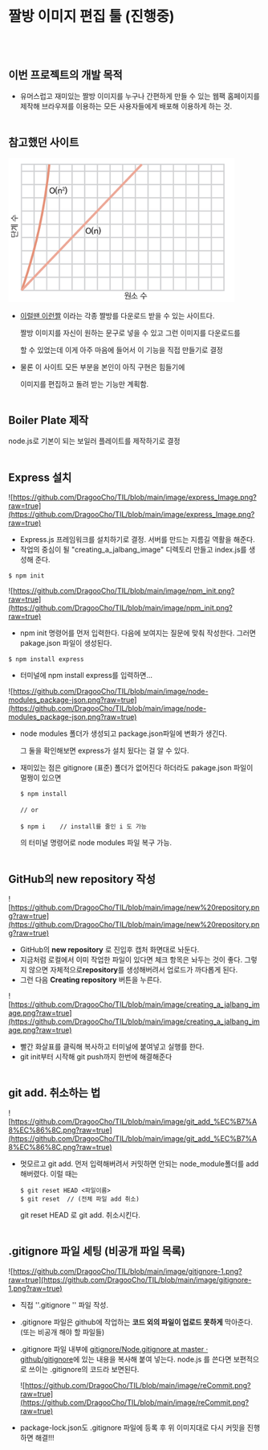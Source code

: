# 짤방 이미지 편집 툴 (진행중)
<br /><br />


## 이번 프로젝트의 개발 목적

- 유머스럽고 재미있는 짤방 이미지를 누구나 간편하게 만들 수 있는 웹팩 홈페이지를
제작해 브라우져를 이용하는 모든 사용자들에게 배포해 이용하게 하는 것.
<br /><br />
       
## 참고했던 사이트

![짤방사이트](https://github.com/DragooCho/TIL/blob/main/image/4-5.png?raw=true)

- [이럴땐 이런짤](https://2runzzal.com/) 이라는 각종 짤방를 다운로드 받을 수 있는 사이트다.

    짤방 이미지를 자신이 원하는 문구로 넣을 수 있고 그런 이미지를 다운로드를

    할 수 있었는데 이게 아주 마음에 들어서 이 기능을 직접 만들기로 결정

- 물론 이 사이트 모든 부분을 본인이 아직 구현은 힘들기에

    이미지를 편집하고 돌려 받는 기능만 계획함.
<br /><br />
       
## Boiler Plate **제작**

node.js로 기본이 되는  보일러 플레이트를 제작하기로 결정
<br /><br />
       
## Express 설치

![https://github.com/DragooCho/TIL/blob/main/image/express_Image.png?raw=true](https://github.com/DragooCho/TIL/blob/main/image/express_Image.png?raw=true)

- Express.js 프레임워크를 설치하기로 결정. 서버를 만드는 지름길 역활을 해준다.
- 작업의 중심이 될 "creating_a_jalbang_image" 디렉토리 만들고 index.js를 생성해 준다.

```
$ npm init
```

![https://github.com/DragooCho/TIL/blob/main/image/npm_init.png?raw=true](https://github.com/DragooCho/TIL/blob/main/image/npm_init.png?raw=true)

- npm init 명령어를 먼저 입력한다. 다음에 보여지는 질문에 맞춰 작성한다.
그러면 pakage.json 파일이 생성된다.

```
$ npm install express
```

- 터미널에 npm install express를 입력하면...

![https://github.com/DragooCho/TIL/blob/main/image/node-modules_package-json.png?raw=true](https://github.com/DragooCho/TIL/blob/main/image/node-modules_package-json.png?raw=true)

- node modules 폴더가 생성되고 package.json파일에 변화가 생긴다.

    그 둘을 확인해보면 express가 설치 됬다는 걸 알 수 있다.

- 재미있는 점은 gitignore (표준) 폴더가 없어진다 하더라도
pakage.json 파일이 멀쩡이 있으면

    ```
    $ npm install 

    // or

    $ npm i    // install를 줄인 i 도 가능
    ```

    의 터미널 명령어로 node modules 파일 복구 가능.
<br /><br />
       
## GitHub의 **new repository 작성**

![https://github.com/DragooCho/TIL/blob/main/image/new%20repository.png?raw=true](https://github.com/DragooCho/TIL/blob/main/image/new%20repository.png?raw=true)

- GitHub의 **new repository** 로 진입후 캡처 화면대로 놔둔다.
- 지금처럼 로컬에서 이미 작업한 파일이 있다면 체크 항목은 놔두는 것이 좋다. 그렇지 않으면 자체적으로**repository**를 생성해버려서 업로드가 까다롭게 된다.
- 그런 다음 **Creating repository** 버튼을 누른다.

![https://github.com/DragooCho/TIL/blob/main/image/creating_a_jalbang_image.png?raw=true](https://github.com/DragooCho/TIL/blob/main/image/creating_a_jalbang_image.png?raw=true)

- 빨간 화살표를 클릭해 복사하고 터미널에 붙여넣고 실행를 한다.
- git init부터 시작해 git push까지 한번에 해결해준다
<br /><br />
       
## git add. 취소하는 법

![https://github.com/DragooCho/TIL/blob/main/image/git_add_%EC%B7%A8%EC%86%8C.png?raw=true](https://github.com/DragooCho/TIL/blob/main/image/git_add_%EC%B7%A8%EC%86%8C.png?raw=true)

- 멋모르고 git add. 먼저 입력해버려서 커밋하면 안되는 node_module폴더를 add 해버렸다.
이럴 때는

    ```
    $ git reset HEAD <파일이름>
    $ git reset  // (전체 파일 add 취소)
    ```

    git reset HEAD 로 git add. 취소시킨다.
<br /><br />
       
## .gitignore 파일 세팅 (비공개 파일 목록)

![https://github.com/DragooCho/TIL/blob/main/image/gitignore-1.png?raw=true](https://github.com/DragooCho/TIL/blob/main/image/gitignore-1.png?raw=true)

- 직접 ''.gitignore '' 파일 작성.
- .gitignore 파일은 github에 작업하는 **코드 외의 파일이 업로드 못하게** 막아준다. (또는 비공개 해야 할 파일들)
- .gitignore 파일 내부에 [gitignore/Node.gitignore at master · github/gitignore](https://github.com/github/gitignore/blob/master/Node.gitignore)에 있는 내용을 복사해 붙여 넣는다. node.js 를 쓴다면 보편적으로 쓰이는 .gitignore의 코드라 보면된다.

    ![https://github.com/DragooCho/TIL/blob/main/image/reCommit.png?raw=true](https://github.com/DragooCho/TIL/blob/main/image/reCommit.png?raw=true)

- package-lock.json도 .gitignore 파일에 등록 후 위 이미지대로 다시 커밋을 진행하면 해결!!!